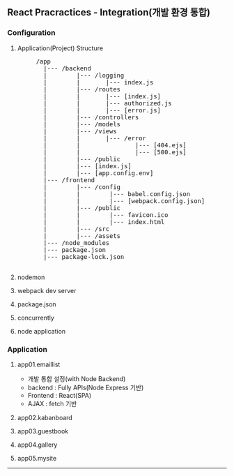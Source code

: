 ## React Pracractices - Integration(개발 환경 통합)

### Configuration
1. Application(Project) Structure
    <pre>
        /app
          |--- /backend
          |        |--- /logging
          |        |       |--- index.js
          |        |--- /routes
          |        |       |--- [index.js]
          |        |       |--- authorized.js
          |        |       |--- [error.js]
          |        |--- /controllers
          |        |--- /models
          |        |--- /views
          |        |       |--- /error
          |        |               |--- [404.ejs]
          |        |               |--- [500.ejs]
          |        |--- /public
          |        |--- [index.js]
          |        |--- [app.config.env]
          |--- /frontend
          |        |--- /config
          |        |        |--- babel.config.json
          |        |        |--- [webpack.config.json]
          |        |--- /public
          |        |        |--- favicon.ico
          |        |        |--- index.html
          |        |--- /src
          |        |--- /assets
          |--- /node_modules
          |--- package.json
          |--- package-lock.json
    </pre>

2. nodemon
3. webpack dev server
4. package.json
5. concurrently
6. node application


### Application
1. app01.emaillist
    - 개발 통합 설정(with Node Backend)
    - backend : Fully APIs(Node Express 기반)
    - Frontend : React(SPA)
    - AJAX : fetch 기반

2. app02.kabanboard
3. app03.guestbook
4. app04.gallery
5. app05.mysite
---